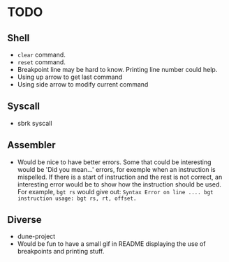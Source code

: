 # TODO

## Shell

* `clear` command.
* `reset` command.
* Breakpoint line may be hard to know. Printing line number could help.
* Using up arrow to get last command
* Using side arrow to modify current command

## Syscall

* sbrk syscall

## Assembler

* Would be nice to have better errors.
  Some that could be interesting would be 'Did you mean...' errors, for exemple
  when an instruction is mispelled.
  If there is a start of instruction and the rest is not correct, an interesting
  error would be to show how the instruction should be used.
  For example, ``bgt rs`` would give out:
  ``Syntax Error on line .... bgt instruction usage: bgt rs, rt, offset.``

## Diverse

* dune-project
* Would be fun to have a small gif in README displaying the use of breakpoints
  and printing stuff.
